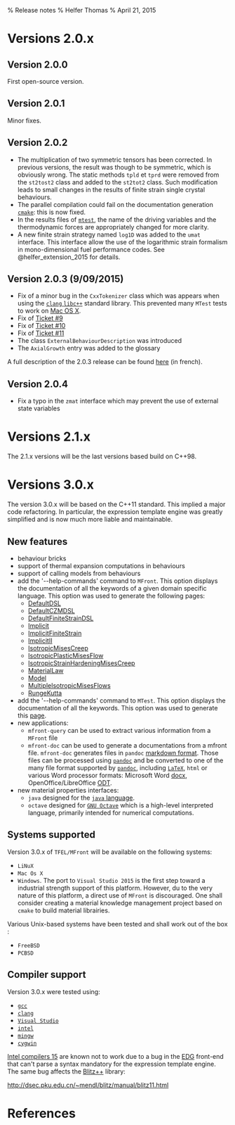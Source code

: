 % Release notes
% Helfer Thomas
% April 21, 2015

# Versions 2.0.x

## Version 2.0.0

First open-source version.

## Version 2.0.1

Minor fixes.

## Version 2.0.2

- The multiplication of two symmetric tensors has been corrected. In
  previous versions, the result was though to be symmetric, which is
  obviously wrong. The static methods `tpld` et `tprd` were removed
  from the `st2tost2` class and added to the `st2tot2` class. Such
  modification leads to small changes in the results of finite strain
  single crystal behaviours.
- The parallel compilation could fail on the documentation generation
  [`cmake`](http://www.cmake.org/): this is now fixed.
- In the results files of [`mtest`](mtest.html), the name of the
  driving variables and the thermodynamic forces are appropriately
  changed for more clarity.
- A new finite strain strategy named `log1D` was added to the `umat`
  interface. This interface allow the use of the logarithmic strain
  formalism in mono-dimensional fuel performance codes. See
  @helfer_extension_2015 for details.

## Version 2.0.3 (9/09/2015)

- Fix of a minor bug in the `CxxTokenizer` class which was appears
  when using the [`clang` `libc++`](http://libcxx.llvm.org/) standard
  library. This prevented many `MTest` tests to work on
  [Mac OS X](http://www.apple.com/fr/osx/).
- Fix of [Ticket #9](https://sourceforge.net/p/tfel/tickets/9/)
- Fix of [Ticket #10](https://sourceforge.net/p/tfel/tickets/10/)
- Fix of [Ticket #11](https://sourceforge.net/p/tfel/tickets/11/)
- The class `ExternalBehaviourDescription` was introduced
- The `AxialGrowth` entry was added to the glossary

A full description of the 2.0.3 release can be found
[here](documents/tfel/tfel-2.0.3.pdf) (in french).

## Version 2.0.4

- Fix a typo in the `zmat` interface which may prevent the use of
  external state variables

# Versions 2.1.x

The 2.1.x versions will be the last versions based build on C++98.

# Versions 3.0.x

The version 3.0.x will be based on the C++11 standard. This implied a
major code refactoring. In particular, the expression template engine
was greatly simplified and is now much more liable and maintainable.

## New features

- behaviour bricks
- support of thermal expansion computations in behaviours
- support of calling models from behaviours
- add the '--help-commands' command to `MFront`. This option displays
  the documentation of all the keywords of a given domain specific
  language. This option was used to generate the following pages:
    + [DefaultDSL](DefaultDSL-keywords.html) 
    + [DefaultCZMDSL](DefaultCZMDSL-keywords.html) 
    + [DefaultFiniteStrainDSL](DefaultFiniteStrainDSL-keywords.html) 
    + [Implicit](Implicit-keywords.html) 
    + [ImplicitFiniteStrain](ImplicitFiniteStrain-keywords.html) 
    + [ImplicitII](ImplicitII-keywords.html) 
    + [IsotropicMisesCreep](IsotropicMisesCreep-keywords.html) 
    + [IsotropicPlasticMisesFlow](IsotropicPlasticMisesFlow-keywords.html) 
    + [IsotropicStrainHardeningMisesCreep](IsotropicStrainHardeningMisesCreep-keywords.html) 
    + [MaterialLaw](MaterialLaw-keywords.html) 
    + [Model](Model-keywords.html) 
    + [MultipleIsotropicMisesFlows](MultipleIsotropicMisesFlows-keywords.html) 
    + [RungeKutta](RungeKutta-keywords.html) 
- add the '--help-commands' command to `MTest`. This option displays
  the documentation of all the keywords. This option was used to
  generate this [page](MTest-keywords.html).
- new applications:
    + `mfront-query` can be used to extract various information from
      a `MFront` file
	+ `mfront-doc` can be used to generate a documentations from a
      mfront file. `mfront-doc` generates files in `pandoc`
      [markdown format](http://pandoc.org/demo/example9/pandocs-markdown.html). Those
      files can be processed using [`pandoc`](http://pandoc.org/) and
      be converted to one of the many file format supported by
      [`pandoc`](http://pandoc.org/), including
      [`LaTeX`](www.latex-project.org), `html` or various Word
      processor formats: Microsoft Word
      [docx](http://www.microsoft.com/interop/openup/openxml/default.aspx),
      OpenOffice/LibreOffice
      [ODT](http://en.wikipedia.org/wiki/OpenDocument).
- new material properties interfaces:
	+ `java` designed for the
      [`java` language](http://www.oracle.com/fr/java/overview/index.html).
  	+ `octave` designed for
	  [`GNU Octave`](https://www.gnu.org/software/octave/) which is
      a high-level interpreted language, primarily intended for
      numerical computations.

## Systems supported

Version 3.0.x of `TFEL/MFront` will be available on the following
systems:

- `LiNuX`
- `Mac Os X`
- `Windows`. The port to `Visual Studio 2015` is the first step toward
  a industrial strength support of this platform. However, du to the
  very nature of this platform, a direct use of `MFront` is
  discouraged. One shall consider creating a material knowledge
  management project based on `cmake` to build material librairies.

Various Unix-based systems have been tested and shall work out of the
box :

- `FreeBSD`
- `PCBSD`

## Compiler support

Version 3.0.x were tested using:

- [`gcc`](https://gcc.gnu.org/)
- [`clang`](http://clang.llvm.org/)
- [`Visual Studio`](https://www.visualstudio.com/)
- [`intel`](https://software.intel.com/en-us/intel-compilers)
- [`mingw`](http://www.mingw.org/)
- [`cygwin`](https://www.visualstudio.com)

[Intel compilers 15](https://software.intel.com/en-us/intel-compilers)
are known not to work due to a bug in the [EDG](https://www.edg.com)
front-end that can't parse a syntax mandatory for the expression
template engine. The same bug affects the
[Blitz++](http://sourceforge.net/projects/blitz/) library:

<http://dsec.pku.edu.cn/~mendl/blitz/manual/blitz11.html>

# References

<!-- Local IspellDict: english -->
